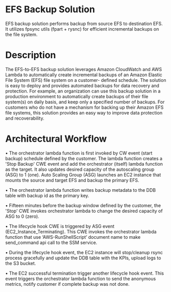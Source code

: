 # EFS Backup Solution
EFS backup solution performs backup from source EFS to destination EFS. It utilizes fpsync utils (fpart + rysnc) for efficient incremental backups on the file system.

# Description
The EFS-to-EFS backup solution leverages Amazon CloudWatch and AWS Lambda to automatically create incremental backups of an Amazon Elastic File System (EFS) file system on a customer- defined schedule. The solution is easy to deploy and provides automated backups for data recovery and protection. For example, an organization can use this backup solution in a production environment to automatically create backups of their file system(s) on daily basis, and keep only a specified number of backups. For customers who do not have a mechanism for backing up their Amazon EFS file systems, this solution provides an easy way to improve data protection and recoverability.

# Architectural Workflow
•	The orchestrator lambda function is first invoked by CW event (start backup) schedule defined by the customer. The lambda function creates a 'Stop Backup' CWE event and add the orchestrator (itself) lambda function as the target. It also updates desired capacity of the autoscaling group (ASG) to 1 (one). Auto Scaling Group (ASG) launches an EC2 instance that mounts the source and target EFS and backup the primary EFS.

•	The orchestrator lambda function writes backup metadata to the DDB table with backup id as the primary key.

•	Fifteen minutes before the backup window defined by the customer, the 'Stop' CWE invokes orchestrator lambda to change the desired capacity of ASG to 0 (zero).

•	The lifecycle hook CWE is triggered by ASG event (EC2_Instance_Terminating). This CWE invokes the orchestrator lambda function that use ‘AWS-RunShellScript’ document name to make send_command api call to the SSM service.

•	During the lifecycle hook event, the EC2 instance will stop/cleanup rsync process gracefully and update the DDB table with the KPIs, upload logs to the S3 bucket.

•	The EC2 successful termination trigger another lifecycle hook event. This event triggers the orchestrator lambda function to send the anonymous metrics, notify customer if complete backup was not done.